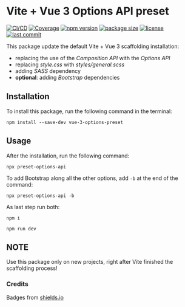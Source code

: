 # Vite + Vue 3 Options API preset

[![CI/CD](https://img.shields.io/github/actions/workflow/status/DonnieRich/vue-3-options-preset/node.js.yml)](//github.com/DonnieRich/vue-3-options-preset)
[![Coverage](https://img.shields.io/coverallsCoverage/github/DonnieRich/vue-3-options-preset)](https://coveralls.io/github/DonnieRich/vue-3-options-preset?branch=master)
[![npm version](https://img.shields.io/npm/v/vue-3-options-preset)](//npmjs.com/package/vue-3-options-preset)
[![package size](https://img.shields.io/bundlephobia/min/vue-3-options-preset)](//npmjs.com/package/vue-3-options-preset)
[![license](https://img.shields.io/github/license/DonnieRich/vue-3-options-preset)](//github.com/DonnieRich/vue-3-options-preset/blob/master/LICENSE.md)
[![last commit](https://img.shields.io/github/last-commit/DonnieRich/vue-3-options-preset)](//github.com/DonnieRich/vue-3-options-preset)

This package update the default Vite + Vue 3 scaffolding installation:

- replacing the use of the *Composition API* with the *Options API*
- replacing *style.css* with *styles/general.scss*
- adding *SASS* dependency
- **optional**: adding *Bootstrap* dependencies

## Installation

To install this package, run the following command in the terminal:

```
npm install --save-dev vue-3-options-preset
```

## Usage

After the installation, run the following command:

```
npx preset-options-api
```

To add Bootstrap along all the other options, add `-b` at the end of the command:

```
npx preset-options-api -b
```

As last step run both:

```
npm i

npm run dev
```

## NOTE

Use this package only on new projects, right after Vite finished the scaffolding process!

### Credits

Badges from [shields.io](https://shields.io/)